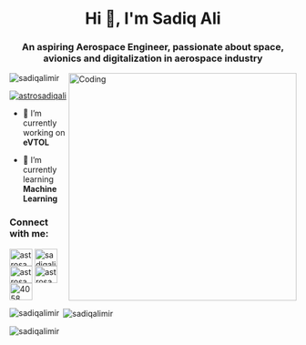 
<h1 align="center">Hi 👋, I'm Sadiq Ali</h1>
<h3 align="center">An aspiring Aerospace Engineer, passionate about space, avionics and digitalization in aerospace industry</h3>

<img align="right" alt="Coding" width="400" src="https://c.tenor.com/9M1S2MyeQ-4AAAAC/tenor.gif">
<p align="left"> <img src="https://komarev.com/ghpvc/?username=sadiqalimir&label=Profile%20views&color=0e75b6&style=flat" alt="sadiqalimir" /> </p>

<p align="left"> <a href="https://twitter.com/astrosadiqali" target="blank"><img src="https://img.shields.io/twitter/follow/astrosadiqali?logo=twitter&style=for-the-badge" alt="astrosadiqali" /></a> </p>

- 🔭 I’m currently working on **eVTOL**

- 🌱 I’m currently learning **Machine Learning**

<h3 align="left">Connect with me:</h3>
<p align="left">
<a href="https://twitter.com/astrosadiqali" target="blank"><img align="center" src="https://raw.githubusercontent.com/rahuldkjain/github-profile-readme-generator/master/src/images/icons/Social/twitter.svg" alt="astrosadiqali" height="30" width="40" /></a>
<a href="https://linkedin.com/in/sadiqalimir" target="blank"><img align="center" src="https://raw.githubusercontent.com/rahuldkjain/github-profile-readme-generator/master/src/images/icons/Social/linked-in-alt.svg" alt="sadiqalimir" height="30" width="40" /></a>
<a href="https://fb.com/astrosadiqaly" target="blank"><img align="center" src="https://raw.githubusercontent.com/rahuldkjain/github-profile-readme-generator/master/src/images/icons/Social/facebook.svg" alt="astrosadiqaly" height="30" width="40" /></a>
<a href="https://instagram.com/astrosadiqali" target="blank"><img align="center" src="https://raw.githubusercontent.com/rahuldkjain/github-profile-readme-generator/master/src/images/icons/Social/instagram.svg" alt="astrosadiqali" height="30" width="40" /></a>
<a href="https://discord.gg/4058" target="blank"><img align="center" src="https://raw.githubusercontent.com/rahuldkjain/github-profile-readme-generator/master/src/images/icons/Social/discord.svg" alt="4058" height="30" width="40" /></a>
</p>



<p><img align="left" src="https://github-readme-stats.vercel.app/api/top-langs?username=sadiqalimir&show_icons=true&locale=en&layout=compact" alt="sadiqalimir" /></p>

<p>&nbsp;<img align="center" src="https://github-readme-stats.vercel.app/api?username=sadiqalimir&show_icons=true&locale=en" alt="sadiqalimir" /></p>

<p><img align="center" src="https://github-readme-streak-stats.herokuapp.com/?user=sadiqalimir&" alt="sadiqalimir" /></p>
